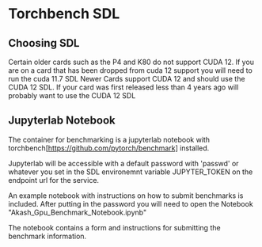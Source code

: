 # Torchbench SDL

## Choosing SDL 

Certain older cards such as the P4 and K80 do not support CUDA 12.  If you are on a card that has been dropped from cuda 12 support you will need to run the cuda 11.7 SDL 
Newer Cards support CUDA 12 and should use the CUDA 12 SDL. If your card was first released less than 4 years ago will probably want to use the CUDA 12 SDL

## Jupyterlab Notebook

The container for benchmarking is a jupyterlab notebook with torchbench[https://github.com/pytorch/benchmark] installed. 

Jupyterlab will be accessible with a default password with 'passwd' or whatever you set in the SDL environemnt variable JUPYTER_TOKEN on the endpoint url for the service.  

An example notebook with instructions on how to submit benchmarks is included. After putting in the password you will need to open the Notebook "Akash_Gpu_Benchmark_Notebook.ipynb"

The notebook contains a form and instructions for submitting the benchmark information. 

##


